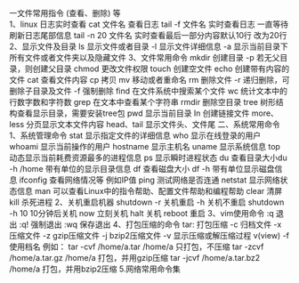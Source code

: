 一文件常用指令 (查看、删除) 等<br>
1、linux         日志实时查看
    cat          文件名     查看日志
    tail -f      文件名   实时查看日志  一直等待刷新日志尾部信息
    tail -n 20   文件名 实时查看最后一部分内容默认10行 改为20行
2、显示文件及目录
   ls            显示文件或者目录
      -l         显示文件详细信息
     -a          显示当前目录下所有文件或者文件夹以及隐藏文件
3、文件常用命令
   mkdir         创建目录
       -p        若无父目录，则创建父目录
   chmod         更改文件权限
   touch         创建空文件
   echo          创建带有内容的文件
   cat           查看文件内容
   cp            拷贝
   mv            移动或者重命名
   rm            删除文件
       -r        递归删除，可删除子目录及文件
       -f        强制删除
   find          在文件系统中搜索某个文件
   wc            统计文本中的行数字数和字符数
   grep          在文本中查看某个字符串
   rmdir         删除空目录
   tree          树形结构查看显示目录，需要安装tree包
   pwd           显示当前目录
   In            创建链接文件
   more、less    分页显示文本文件内容
   head、tail    显示文件头、文件尾
二、系统常用命令
1、系统管理命令
   stat         显示指定文件的详细信息
   who          显示在线登录的用户
   whoami       显示当前操作的用户
   hostname     显示主机名
   uname        显示系统信息
   top          动态显示当前耗费资源最多的进程信息
   ps           显示瞬时进程状态
   du           查看目录大小du  -h /home 带有单位的显示目录信息
   df           查看磁盘大小 df -h  带有单位显示磁盘信息
   ifconfig     查看网络情况等 例如IP值
   ping         测试网络是否连通
   netstat      显示网络状态信息
   man          可以查看Linux中的指令帮助、配置文件帮助和编程帮助
   clear        清屏
   kill         杀死进程
2、关机重启机器
   shutdown 
       -r       关机重启
       -h       关机不重启  shutdown -h  10   10分钟后关机
       now      立刻关机
    halt        关机
    reboot      重启
3、vim使用命令
   :q          退出
   :q!         强制退出
   :wq         保存退出
4、打包压缩的命令
  tar:          打包压缩
     -c         归档文件
     -x         压缩文件
     -z         gzip压缩文件
     -j         bzip2压缩文件
     -v         显示压缩或解压缩过程 v(view)
     -f         使用档名
    例如：
       tar -cvf /home/a.tar /home/a            只打包，不压缩
       tar -zcvf /home/a.tar.gz /home/a        打包，并用gzip压缩
       tar -jcvf /home/a.tar.bz2 /home/a       打包，并用bzip2压缩
5.网络常用命令集
  
    
